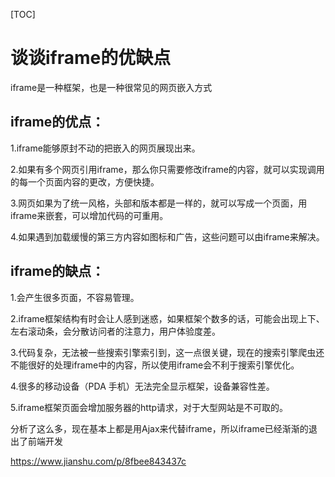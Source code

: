 [TOC]



# 谈谈iframe的优缺点

iframe是一种框架，也是一种很常见的网页嵌入方式

## iframe的优点：

1.iframe能够原封不动的把嵌入的网页展现出来。

2.如果有多个网页引用iframe，那么你只需要修改iframe的内容，就可以实现调用的每一个页面内容的更改，方便快捷。

3.网页如果为了统一风格，头部和版本都是一样的，就可以写成一个页面，用iframe来嵌套，可以增加代码的可重用。

4.如果遇到加载缓慢的第三方内容如图标和广告，这些问题可以由iframe来解决。

## iframe的缺点：

1.会产生很多页面，不容易管理。

2.iframe框架结构有时会让人感到迷惑，如果框架个数多的话，可能会出现上下、左右滚动条，会分散访问者的注意力，用户体验度差。

3.代码复杂，无法被一些搜索引擎索引到，这一点很关键，现在的搜索引擎爬虫还不能很好的处理iframe中的内容，所以使用iframe会不利于搜索引擎优化。

4.很多的移动设备（PDA 手机）无法完全显示框架，设备兼容性差。

5.iframe框架页面会增加服务器的http请求，对于大型网站是不可取的。

分析了这么多，现在基本上都是用Ajax来代替iframe，所以iframe已经渐渐的退出了前端开发





https://www.jianshu.com/p/8fbee843437c